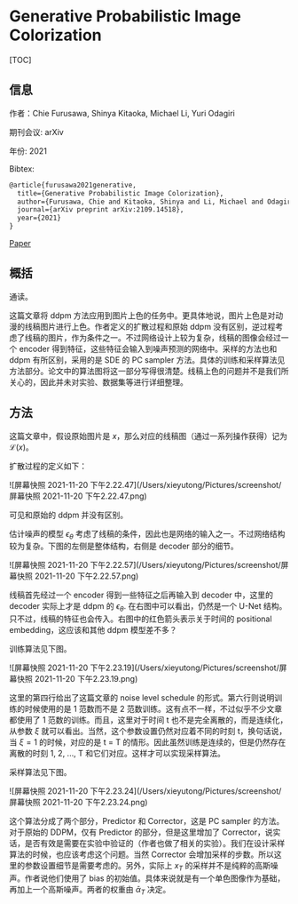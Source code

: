 # Generative Probabilistic Image Colorization

[TOC]

## 信息

作者：Chie Furusawa, Shinya Kitaoka, Michael Li, Yuri Odagiri

期刊会议: arXiv

年份: 2021

Bibtex: 

```latex
@article{furusawa2021generative,
  title={Generative Probabilistic Image Colorization},
  author={Furusawa, Chie and Kitaoka, Shinya and Li, Michael and Odagiri, Yuri},
  journal={arXiv preprint arXiv:2109.14518},
  year={2021}
}
```

[Paper](file:///Users/xieyutong/Documents/Research/PaperReading/Papers/generative-probabilistic-image-colorization.pdf)



## 概括

通读。

这篇文章将 ddpm 方法应用到图片上色的任务中。更具体地说，图片上色是对动漫的线稿图片进行上色。作者定义的扩散过程和原始 ddpm 没有区别，逆过程考虑了线稿的图片，作为条件之一。不过网络设计上较为复杂，线稿的图像会经过一个 encoder 得到特征，这些特征会输入到噪声预测的网络中。采样的方法也和 ddpm 有所区别，采用的是 SDE 的 PC sampler 方法。具体的训练和采样算法见方法部分。论文中的算法图将这一部分写得很清楚。线稿上色的问题并不是我们所关心的，因此并未对实验、数据集等进行详细整理。



## 方法

这篇文章中，假设原始图片是 $x$，那么对应的线稿图（通过一系列操作获得）记为 $\mathcal{L}(x)$。

扩散过程的定义如下：

![屏幕快照 2021-11-20 下午2.22.47](/Users/xieyutong/Pictures/screenshot/屏幕快照 2021-11-20 下午2.22.47.png)

可见和原始的 ddpm 并没有区别。

估计噪声的模型 $\epsilon_{\theta}$ 考虑了线稿的条件，因此也是网络的输入之一。不过网络结构较为复杂。下图的左侧是整体结构，右侧是 decoder 部分的细节。

![屏幕快照 2021-11-20 下午2.22.57](/Users/xieyutong/Pictures/screenshot/屏幕快照 2021-11-20 下午2.22.57.png)

线稿首先经过一个 encoder 得到一些特征之后再输入到 decoder 中，这里的decoder 实际上才是 ddpm 的 $\epsilon_{\theta}$. 在右图中可以看出，仍然是一个 U-Net 结构。只不过，线稿的特征也会传入。右图中的红色箭头表示关于时间的 positional embedding，这应该和其他 ddpm 模型差不多？

训练算法见下图。

![屏幕快照 2021-11-20 下午2.23.19](/Users/xieyutong/Pictures/screenshot/屏幕快照 2021-11-20 下午2.23.19.png)

这里的第四行给出了这篇文章的 noise level schedule 的形式。第六行则说明训练的时候使用的是 1 范数而不是 2 范数训练。这有点不一样，不过似乎不少文章都使用了 1 范数的训练。而且，这里对于时间 t 也不是完全离散的，而是连续化，从参数 $\xi$ 就可以看出。当然，这个参数设置仍然对应着不同的时刻 t，换句话说，当 $\xi = 1$ 的时候，对应的是 t = T 的情形。因此虽然训练是连续的，但是仍然存在离散的时刻 1, 2, ..., T 和它们对应。这样才可以实现采样算法。 

采样算法见下图。

![屏幕快照 2021-11-20 下午2.23.24](/Users/xieyutong/Pictures/screenshot/屏幕快照 2021-11-20 下午2.23.24.png)

这个算法分成了两个部分，Predictor 和 Corrector，这是 PC sampler 的方法。对于原始的 DDPM，仅有 Predictor 的部分，但是这里增加了 Corrector，说实话，是否有效是需要在实验中验证的（作者也做了相关的实验）。我们在设计采样算法的时候，也应该考虑这个问题。当然 Corrector 会增加采样的步数。所以这里的参数设置细节是需要考虑的。另外，实际上 $x_{T}$ 的采样并不是纯粹的高斯噪声。作者说他们使用了 bias 的初始值。具体来说就是有一个单色图像作为基础，再加上一个高斯噪声。两者的权重由 $\bar{\alpha}_{T}$ 决定。